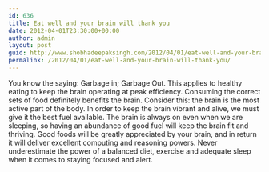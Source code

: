 ```yaml
---
id: 636
title: Eat well and your brain will thank you
date: 2012-04-01T23:30:00+00:00
author: admin
layout: post
guid: http://www.shobhadeepaksingh.com/2012/04/01/eat-well-and-your-brain-will-thank-you/
permalink: /2012/04/01/eat-well-and-your-brain-will-thank-you/
---
```

You know the saying: Garbage in; Garbage Out. This applies to healthy eating to keep the brain operating at peak efficiency. Consuming the correct sets of food definitely benefits the brain. Consider this: the brain is the most active part of the body. In order to keep the brain vibrant and alive, we must give it the best fuel available. The brain is always on even when we are sleeping, so having an abundance of good fuel will keep the brain fit and thriving. Good foods will be greatly appreciated by your brain, and in return it will deliver excellent computing and reasoning powers. Never underestimate the power of a balanced diet, exercise and adequate sleep when it comes to staying focused and alert.